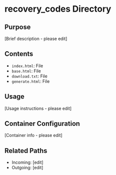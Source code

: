 
# recovery_codes Directory

## Purpose
[Brief description - please edit]

## Contents
- `index.html`: File
- `base.html`: File
- `download.txt`: File
- `generate.html`: File

## Usage
[Usage instructions - please edit]

## Container Configuration
[Container info - please edit]

## Related Paths
- Incoming: [edit]
- Outgoing: [edit]
